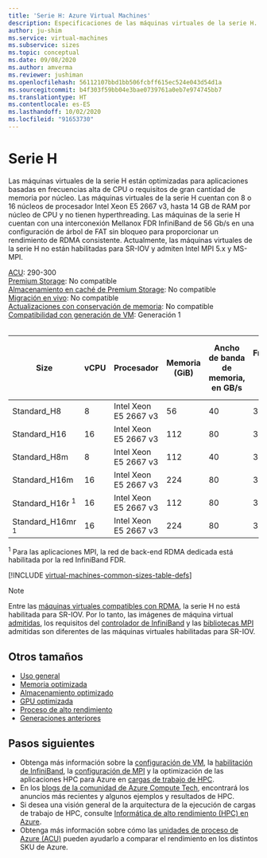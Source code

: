 ```yaml
---
title: 'Serie H: Azure Virtual Machines'
description: Especificaciones de las máquinas virtuales de la serie H.
author: ju-shim
ms.service: virtual-machines
ms.subservice: sizes
ms.topic: conceptual
ms.date: 09/08/2020
ms.author: amverma
ms.reviewer: jushiman
ms.openlocfilehash: 56112107bbd1bb506fcbff615ec524e043d54d1a
ms.sourcegitcommit: b4f303f59bb04e3bae0739761a0eb7e974745bb7
ms.translationtype: HT
ms.contentlocale: es-ES
ms.lasthandoff: 10/02/2020
ms.locfileid: "91653730"
---
```

# <a name="h-series"></a>Serie H

Las máquinas virtuales de la serie H están optimizadas para aplicaciones basadas en frecuencias alta de CPU o requisitos de gran cantidad de memoria por núcleo. Las máquinas virtuales de la serie H cuentan con 8 o 16 núcleos de procesador Intel Xeon E5 2667 v3, hasta 14 GB de RAM por núcleo de CPU y no tienen hyperthreading. Las máquinas de la serie H cuentan con una interconexión Mellanox FDR InfiniBand de 56 Gb/s en una configuración de árbol de FAT sin bloqueo para proporcionar un rendimiento de RDMA consistente. Actualmente, las máquinas virtuales de la serie H no están habilitadas para SR-IOV y admiten Intel MPI 5.x y MS-MPI.

[ACU](acu.md): 290-300<br>
[Premium Storage](premium-storage-performance.md): No compatible<br>
[Almacenamiento en caché de Premium Storage](premium-storage-performance.md): No compatible<br>
[Migración en vivo](maintenance-and-updates.md): No compatible<br>
[Actualizaciones con conservación de memoria](maintenance-and-updates.md): No compatible<br>
[Compatibilidad con generación de VM](generation-2.md): Generación 1<br>
<br>

| Size | vCPU | Procesador | Memoria (GiB) | Ancho de banda de memoria, en GB/s | Frecuencia de CPU base (GHz) | Frecuencia de todos los núcleos (GHz, pico) | Frecuencia de cada núcleo (GHz, pico) | Rendimiento de RDMA (GB/s) | Compatibilidad con MPI | Almacenamiento temporal (GiB) | Discos de datos máx. | Rendimiento máximo de discos E/S | NIC Ethernet máx. |
| --- | --- |--- | --- | --- | --- | --- | --- | --- | --- | --- | --- | --- | --- |
| Standard_H8   | 8  | Intel Xeon E5 2667 v3 | 56 | 40 | 3.2 | 3.3 | 3.6 | - | Intel 5.x, MS-MPI | 1000 | 32 | 32 x 500 | 2 |
| Standard_H16  | 16 | Intel Xeon E5 2667 v3 | 112 | 80 | 3.2 | 3.3 | 3.6 | - | Intel 5.x, MS-MPI | 2000 | 64 | 64 x 500 | 4 |
| Standard_H8m  | 8  | Intel Xeon E5 2667 v3 | 112 | 40 | 3.2 | 3.3 | 3.6 | - | Intel 5.x, MS-MPI | 1000 | 32 | 32 x 500 | 2 |
| Standard_H16m | 16 | Intel Xeon E5 2667 v3 | 224 | 80 | 3.2 | 3.3 | 3.6 | - | Intel 5.x, MS-MPI | 2000 | 64 | 64 x 500 | 4 |
| Standard_H16r <sup>1</sup>  | 16 | Intel Xeon E5 2667 v3 | 112 | 80 | 3.2 | 3.3 | 3.6 | 56 | Intel 5.x, MS-MPI | 2000 | 64 | 64 x 500 | 4 |
| Standard_H16mr <sup>1</sup> | 16 | Intel Xeon E5 2667 v3 | 224 | 80 | 3.2 | 3.3 | 3.6 | 56 | Intel 5.x, MS-MPI | 2000 | 64 | 64 x 500 | 4 |

<sup>1</sup> Para las aplicaciones MPI, la red de back-end RDMA dedicada está habilitada por la red InfiniBand FDR.

[!INCLUDE [virtual-machines-common-sizes-table-defs](../../includes/virtual-machines-common-sizes-table-defs.md)]

> [!NOTE]
> Entre las [máquinas virtuales compatibles con RDMA](sizes-hpc.md#rdma-capable-instances), la serie H no está habilitada para SR-IOV. Por lo tanto, las imágenes de máquina virtual [admitidas](./workloads/hpc/configure.md#vm-images), los requisitos del [controlador de InfiniBand](./workloads/hpc/enable-infiniband.md) y las [bibliotecas MPI](./workloads/hpc/setup-mpi.md) admitidas son diferentes de las máquinas virtuales habilitadas para SR-IOV.

## <a name="other-sizes"></a>Otros tamaños

- [Uso general](sizes-general.md)
- [Memoria optimizada](sizes-memory.md)
- [Almacenamiento optimizado](sizes-storage.md)
- [GPU optimizada](sizes-gpu.md)
- [Proceso de alto rendimiento](sizes-hpc.md)
- [Generaciones anteriores](sizes-previous-gen.md)

## <a name="next-steps"></a>Pasos siguientes

- Obtenga más información sobre la [configuración de VM](./workloads/hpc/configure.md), la [habilitación de InfiniBand](./workloads/hpc/enable-infiniband.md), la [configuración de MPI](./workloads/hpc/setup-mpi.md) y la optimización de las aplicaciones HPC para Azure en [cargas de trabajo de HPC](./workloads/hpc/overview.md).
- En los [blogs de la comunidad de Azure Compute Tech](https://techcommunity.microsoft.com/t5/azure-compute/bg-p/AzureCompute), encontrará los anuncios más recientes y algunos ejemplos y resultados de HPC.
- Si desea una visión general de la arquitectura de la ejecución de cargas de trabajo de HPC, consulte [Informática de alto rendimiento (HPC) en Azure](/azure/architecture/topics/high-performance-computing/).
- Obtenga más información sobre cómo las [unidades de proceso de Azure (ACU)](acu.md) pueden ayudarlo a comparar el rendimiento en los distintos SKU de Azure.

